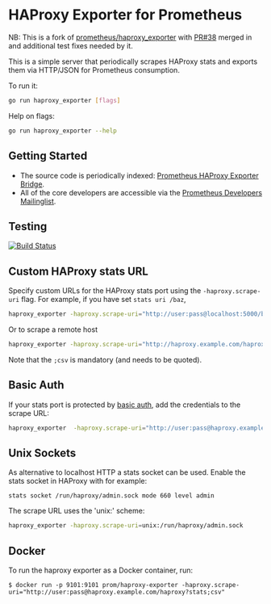 # HAProxy Exporter for Prometheus

NB: This is a fork of [prometheus/haproxy_exporter](https://github.com/prometheus/haproxy_exporter) 
with [PR#38](https://github.com/prometheus/haproxy_exporter/pull/38) merged in and additional test 
fixes needed by it.


This is a simple server that periodically scrapes HAProxy stats and exports them via HTTP/JSON for Prometheus
consumption.

To run it:

```bash
go run haproxy_exporter [flags]
```

Help on flags:
```bash
go run haproxy_exporter --help
```

## Getting Started
  * The source code is periodically indexed: [Prometheus HAProxy Exporter Bridge](http://godoc.org/github.com/prometheus/haproxy_exporter).
  * All of the core developers are accessible via the [Prometheus Developers Mailinglist](https://groups.google.com/forum/?fromgroups#!forum/prometheus-developers).

## Testing

[![Build Status](https://travis-ci.org/prometheus/haproxy_exporter.png?branch=master)](https://travis-ci.org/prometheus/haproxy_exporter)

## Custom HAProxy stats URL

Specify custom URLs for the HAProxy stats port using the `-haproxy.scrape-uri` flag. For example, if you have set `stats uri /baz`,

```bash
haproxy_exporter -haproxy.scrape-uri="http://user:pass@localhost:5000/baz?stats;csv"
```

Or to scrape a remote host

```bash
haproxy_exporter -haproxy.scrape-uri="http://haproxy.example.com/haproxy?stats;csv"
```

Note that the `;csv` is mandatory (and needs to be quoted).


## Basic Auth

If your stats port is protected by [basic auth](https://cbonte.github.io/haproxy-dconv/configuration-1.6.html#4-stats%20auth), add the credentials to the scrape URL:

```bash
haproxy_exporter  -haproxy.scrape-uri="http://user:pass@haproxy.example.com/haproxy?stats;csv"
```

## Unix Sockets

As alternative to localhost HTTP a stats socket can be used. Enable the stats
socket in HAProxy with for example:
```
stats socket /run/haproxy/admin.sock mode 660 level admin
```

The scrape URL uses the 'unix:' scheme:
```bash
haproxy_exporter -haproxy.scrape-uri=unix:/run/haproxy/admin.sock
```

## Docker

To run the haproxy exporter as a Docker container, run:

    $ docker run -p 9101:9101 prom/haproxy-exporter -haproxy.scrape-uri="http://user:pass@haproxy.example.com/haproxy?stats;csv"
